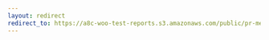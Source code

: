 ```yaml
---
layout: redirect
redirect_to: https://a8c-woo-test-reports.s3.amazonaws.com/public/pr-merge/44494/api/index.html
---
```

